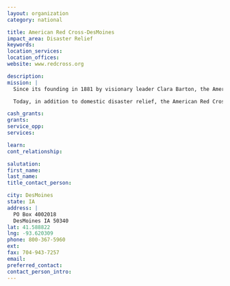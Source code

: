 ```yaml
---
layout: organization
category: national

title: American Red Cross-DesMoines
impact_area: Disaster Relief
keywords: 
location_services: 
location_offices: 
website: www.redcross.org

description: 
mission: |
  Since its founding in 1881 by visionary leader Clara Barton, the American Red Cross has been the nation's premier emergency response organization. As part of a worldwide movement that offers neutral humanitarian care to the victims of war, the American Red Cross distinguishes itself by also aiding victims of devastating natural disasters. Over the years, the organization has expanded its services, always with the aim of preventing and relieving suffering.

  Today, in addition to domestic disaster relief, the American Red Cross offers compassionate services in five other areas: community services that help the needy; support and comfort for military members and their families; the collection, processing and distribution of lifesaving blood and blood products; educational programs that promote health and safety; and international relief and development programs.

cash_grants: 
grants: 
service_opp: 
services: 

learn: 
cont_relationship: 

salutation: 
first_name: 
last_name: 
title_contact_person: 

city: DesMoines
state: IA
address: |
  PO Box 4002018  
  DesMoines IA 50340
lat: 41.588822
lng: -93.620309
phone: 800-367-5960
ext: 
fax: 704-943-7257
email: 
preferred_contact: 
contact_person_intro: 
---
```

